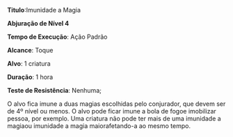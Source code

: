 **Titulo**:Imunidade a Magia

**Abjuração de Nível 4**

**Tempo de Execução**: Ação Padrão

**Alcance**: Toque

**Alvo**: 1 criatura

**Duração**: 1 hora

**Teste de Resistência**: Nenhuma;

O alvo fica imune a duas magias escolhidas pelo conjurador, que devem ser de 4º nível ou menos. O alvo pode ficar imune a bola de fogoe imobilizar pessoa, por exemplo. 
Uma criatura não pode ter mais de uma imunidade a magiaou imunidade a magia maiorafetando-a ao mesmo tempo.
